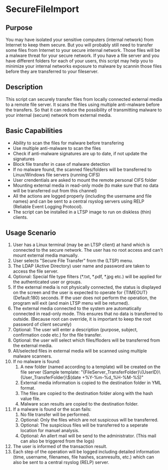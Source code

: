 # SecureFileImport

## Purpose

You may have isolated your sensitive computers (internal network) from Internet to keep them secure. But you will probably still need to transfer some files from Internet to your secure internal network. Those files will be a malware threat for your secure network. If you have a file server and you have different folders for each of your users, this script may help you to minimize your internal networks exposure to malware by scannin those files before they are transferred to your fileserver.

## Description

This script can securely transfer files from locally connected external media to a remote file server. It scans the files using multiple anti-malware before the transfers. So that it can reduce the possibility of transmitting malware to your internal (secure) network from external media.

## Basic Capabilities

* Ability to scan the files for malware before transfering
* Use multiple anti-malware to scan the files
* Check if anti-malware signatures are up to date, if not update the signatures
* Block file transfer in case of malware detection
* If no malware found, the scanned files/folders will be transferred to Linux/Windows file servers (running CIFS)
* User crendentials are asked to mount the remote personal CIFS folder
* Mounting external media in read-only mode (to make sure that no data will be transferred out from this channel)
* All the actions are logged properly (including the username and file names) and can be sent to a central rsyslog servers using RELP (Reliable Event Logging Protocol).
* The script can be installed in a LTSP image to run on diskless (thin) clients.

## Usage Scenario

1. User has a Linux terminal (may be an LTSP client) at hand which is connected to the secure network. The user has no root access and can't mount external media manually.
1. User selects "Secure File Transfer" from the (LTSP) menu.
1. The LDAP (Active Directory) user name and password are taken to access the file server.
1. Optional: Special file type filters (*.txt, *.pdf, *.jpg etc.) will be applied for the authenticated user or groups.
1. If the external media is not physically connected, the status is displayed on the screen and the user is expected to operate for {TIMEOUT} (Default:180) seconds. If the user does not perform the operation, the program will exit (and main LTSP menu will be returned).
1. The external media connected to the system are automatically connected in read-only mode. This ensures that no data is transferred to outside. (Because root can override, it is important to keep the root password of client securely)
1. Optional: The user will enter a description (purpose, subject, confirmation code etc.) for the file transfer.
1. Optional: the user will select which files/floders will be transferred from the external media.
1. All/selected files in external media will be scanned using multiple malware scanners. 
1. If no malware is found:
   1. A new folder (named according to a template) will be created on the file server (Sample template: "{FileServer_TransferFolder}\\{UserID}\\{User_TransferFolder}\\$(date +%Y-%m-%d_%H-%M-%S)"
   1. External media information is copied to the destination folder in YML format.
   1. The files are copied to the destination folder along with the hash value file.
   1. Malware scan results are copied to the destination folder.
1. If a malware is found or the scan fails: 
   1. No file transfer will be performed.
   1. Optional: Only the files which are not suspicous will be transferred.
   1. Optional: The suspicious files will be transferred to a seperate location for manuel analysis.
   1. Optional: An allert mail will be send to the administrator. (This mail can also be triggered from the logs)
1. The user is informed of the transaction result.
1. Each step of the operation will be logged including detailed information (time, username, filenames, file hashes, scanresults, etc.) which can also be sent to a central rsyslog (RELP) server.

